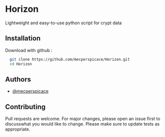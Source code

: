 
# Horizon

Lightweight and easy-to-use python script for crypt data


## Installation

Download with github :

```bash
  git clone https://github.com/mecperspicace/Horizon.git
  cd Horizon
```
    
## Authors

- [@mecperspicace](https://www.github.com/mecperspicace)


## Contributing

Pull requests are welcome. For major changes, please open an issue first to discusswhat you would like to change. Please make sure to update tests as appropriate.

